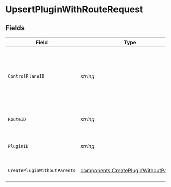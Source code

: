 # UpsertPluginWithRouteRequest


## Fields

| Field                                                                                          | Type                                                                                           | Required                                                                                       | Description                                                                                    | Example                                                                                        |
| ---------------------------------------------------------------------------------------------- | ---------------------------------------------------------------------------------------------- | ---------------------------------------------------------------------------------------------- | ---------------------------------------------------------------------------------------------- | ---------------------------------------------------------------------------------------------- |
| `ControlPlaneID`                                                                               | *string*                                                                                       | :heavy_check_mark:                                                                             | The UUID of your control plane. This variable is available in the Konnect manager.             | 9524ec7d-36d9-465d-a8c5-83a3c9390458                                                           |
| `RouteID`                                                                                      | *string*                                                                                       | :heavy_check_mark:                                                                             | ID of the Route to lookup                                                                      | a4326a41-aa12-44e3-93e4-6b6e58bfb9d7                                                           |
| `PluginID`                                                                                     | *string*                                                                                       | :heavy_check_mark:                                                                             | ID of the Plugin to lookup                                                                     | 3473c251-5b6c-4f45-b1ff-7ede735a366d                                                           |
| `CreatePluginWithoutParents`                                                                   | [components.CreatePluginWithoutParents](../../models/components/createpluginwithoutparents.md) | :heavy_check_mark:                                                                             | Description of the Plugin                                                                      |                                                                                                |